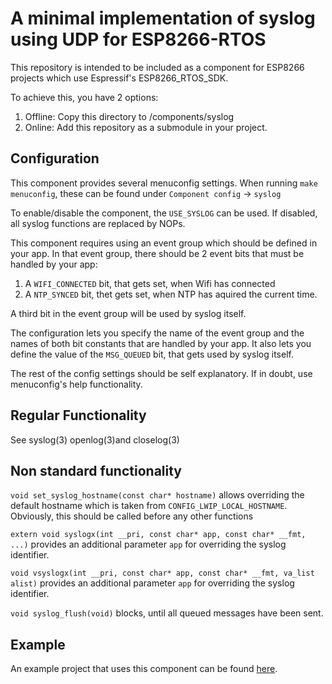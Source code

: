 # A minimal implementation of syslog using UDP for ESP8266-RTOS

This repository is intended to be included as a component for ESP8266 projects
which use Espressif's ESP8266\_RTOS\_SDK.

To achieve this, you have 2 options:

 1. Offline: Copy this directory to <YourProject>/components/syslog
 2. Online: Add this repository as a submodule in your project.

## Configuration

This component provides several menuconfig settings. When running `make menuconfig`,
these can be found under `Component config` &rarr; `syslog`

To enable/disable the component, the `USE_SYSLOG` can be used. If disabled, all
syslog functions are replaced by NOPs.

This component requires using an event group which should be defined in your app.
In that event group, there should be 2 event bits that must be handled by your app:

 1. A `WIFI_CONNECTED` bit, that gets set, when Wifi has connected
 2. A `NTP_SYNCED` bit, thet gets set, when NTP has aquired the current time.

A third bit in the event group will be used by syslog itself.

The configuration lets you specify the name of the event group and the names of both
bit constants that are handled by your app. It also lets you define the value of the
`MSG_QUEUED` bit, that gets used by syslog itself.

The rest of the config settings should be self explanatory. If in doubt, use menuconfig's
help functionality.

## Regular Functionality

See syslog(3) openlog(3)and closelog(3)

## Non standard functionality

`void set_syslog_hostname(const char* hostname)` allows overriding the default hostname
which is taken from `CONFIG_LWIP_LOCAL_HOSTNAME`. Obviously, this should be called before
any other functions

`extern void syslogx(int __pri, const char* app, const char* __fmt, ...)` provides an
additional parameter `app` for overriding the syslog identifier.

`void vsyslogx(int __pri, const char* app, const char* __fmt, va_list alist)` provides an
additional parameter `app` for overriding the syslog identifier.

`void syslog_flush(void)` blocks, until all queued messages have been sent.

## Example
An example project that uses this component can be found [here](https://github.com/felfert/level-sensor).
